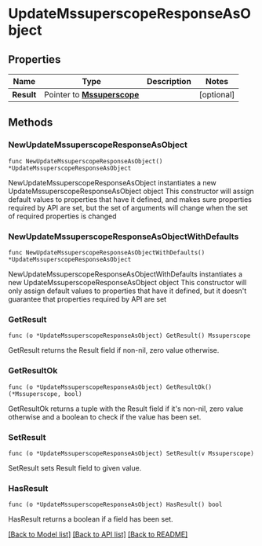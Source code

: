 # UpdateMssuperscopeResponseAsObject

## Properties

Name | Type | Description | Notes
------------ | ------------- | ------------- | -------------
**Result** | Pointer to [**Mssuperscope**](Mssuperscope.md) |  | [optional] 

## Methods

### NewUpdateMssuperscopeResponseAsObject

`func NewUpdateMssuperscopeResponseAsObject() *UpdateMssuperscopeResponseAsObject`

NewUpdateMssuperscopeResponseAsObject instantiates a new UpdateMssuperscopeResponseAsObject object
This constructor will assign default values to properties that have it defined,
and makes sure properties required by API are set, but the set of arguments
will change when the set of required properties is changed

### NewUpdateMssuperscopeResponseAsObjectWithDefaults

`func NewUpdateMssuperscopeResponseAsObjectWithDefaults() *UpdateMssuperscopeResponseAsObject`

NewUpdateMssuperscopeResponseAsObjectWithDefaults instantiates a new UpdateMssuperscopeResponseAsObject object
This constructor will only assign default values to properties that have it defined,
but it doesn't guarantee that properties required by API are set

### GetResult

`func (o *UpdateMssuperscopeResponseAsObject) GetResult() Mssuperscope`

GetResult returns the Result field if non-nil, zero value otherwise.

### GetResultOk

`func (o *UpdateMssuperscopeResponseAsObject) GetResultOk() (*Mssuperscope, bool)`

GetResultOk returns a tuple with the Result field if it's non-nil, zero value otherwise
and a boolean to check if the value has been set.

### SetResult

`func (o *UpdateMssuperscopeResponseAsObject) SetResult(v Mssuperscope)`

SetResult sets Result field to given value.

### HasResult

`func (o *UpdateMssuperscopeResponseAsObject) HasResult() bool`

HasResult returns a boolean if a field has been set.


[[Back to Model list]](../README.md#documentation-for-models) [[Back to API list]](../README.md#documentation-for-api-endpoints) [[Back to README]](../README.md)


